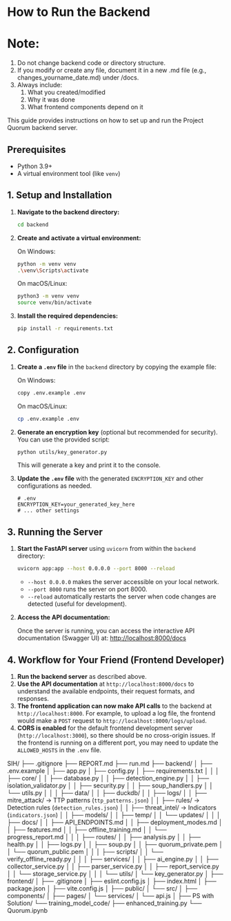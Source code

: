 # How to Run the Backend 
# Note:
1. Do not change backend code or directory structure.
2. If you modify or create any file, document it in a new .md file (e.g., changes_yourname_date.md) under /docs.
3. Always include:
   1. What you created/modified
   2. Why it was done
   3. What frontend components depend on it


This guide provides instructions on how to set up and run the Project Quorum backend server.

## Prerequisites

-   Python 3.9+
-   A virtual environment tool (like `venv`)

## 1. Setup and Installation

1.  **Navigate to the backend directory:**

    ```bash
    cd backend
    ```

2.  **Create and activate a virtual environment:**

    On Windows:
    ```bash
    python -m venv venv
    .\venv\Scripts\activate
    ```

    On macOS/Linux:
    ```bash
    python3 -m venv venv
    source venv/bin/activate
    ```

3.  **Install the required dependencies:**

    ```bash
    pip install -r requirements.txt
    ```

## 2. Configuration

1.  **Create a `.env` file** in the `backend` directory by copying the example file:

    On Windows:
    ```bash
    copy .env.example .env
    ```
    On macOS/Linux:
    ```bash
    cp .env.example .env
    ```

2.  **Generate an encryption key** (optional but recommended for security). You can use the provided script:

    ```bash
    python utils/key_generator.py
    ```
    This will generate a key and print it to the console.

3.  **Update the `.env` file** with the generated `ENCRYPTION_KEY` and other configurations as needed.

    ```
    # .env
    ENCRYPTION_KEY=your_generated_key_here
    # ... other settings
    ```

## 3. Running the Server

1.  **Start the FastAPI server** using `uvicorn` from within the `backend` directory:

    ```bash
    uvicorn app:app --host 0.0.0.0 --port 8000 --reload
    ```
    -   `--host 0.0.0.0` makes the server accessible on your local network.
    -   `--port 8000` runs the server on port 8000.
    -   `--reload` automatically restarts the server when code changes are detected (useful for development).

2.  **Access the API documentation:**

    Once the server is running, you can access the interactive API documentation (Swagger UI) at:
    [http://localhost:8000/docs](http://localhost:8000/docs)

## 4. Workflow for Your Friend (Frontend Developer)

1.  **Run the backend server** as described above.
2.  **Use the API documentation** at `http://localhost:8000/docs` to understand the available endpoints, their request formats, and responses.
3.  **The frontend application can now make API calls** to the backend at `http://localhost:8000`. For example, to upload a log file, the frontend would make a `POST` request to `http://localhost:8000/logs/upload`.
4.  **CORS is enabled** for the default frontend development server (`http://localhost:3000`), so there should be no cross-origin issues. If the frontend is running on a different port, you may need to update the `ALLOWED_HOSTS` in the `.env` file.

SIH/
├── .gitignore
├── REPORT.md
├── run.md
├── backend/
│   ├── .env.example
│   ├── app.py
│   ├── config.py
│   ├── requirements.txt
│   │
│   ├── core/
│   │   ├── database.py
│   │   ├── detection_engine.py
│   │   ├── isolation_validator.py
│   │   ├── security.py
│   │   ├── soup_handlers.py
│   │   └── utils.py
│   │
│   ├── data/
│   │   ├── duckdb/
│   │   ├── logs/
│   │   ├── mitre_attack/ → TTP patterns (`ttp_patterns.json`)
│   │   ├── rules/ → Detection rules (`detection_rules.json`)
│   │   ├── threat_intel/ → Indicators (`indicators.json`)
│   │   ├── models/
│   │   ├── temp/
│   │   └── updates/
│   │
│   ├── docs/
│   │   ├── API_ENDPOINTS.md
│   │   ├── deployment_modes.md
│   │   ├── features.md
│   │   ├── offline_training.md
│   │   └── progress_report.md
│   │
│   ├── routes/
│   │   ├── analysis.py
│   │   ├── health.py
│   │   ├── logs.py
│   │   ├── soup.py
│   │   ├── quorum_private.pem
│   │   └── quorum_public.pem
│   │
│   ├── scripts/
│   │   └── verify_offline_ready.py
│   │
│   ├── services/
│   │   ├── ai_engine.py
│   │   ├── collector_service.py
│   │   ├── parser_service.py
│   │   ├── report_service.py
│   │   └── storage_service.py
│   │
│   └── utils/
│       └── key_generator.py
│
├── frontend/
│   ├── .gitignore
│   ├── eslint.config.js
│   ├── index.html
│   ├── package.json
│   ├── vite.config.js
│   ├── public/
│   └── src/
│       ├── components/
│       ├── pages/
│       └── services/
│           └── api.js
│
├── PS with Solution/
└── training_model_code/
    ├── enhanced_training.py
    └── Quorum.ipynb
